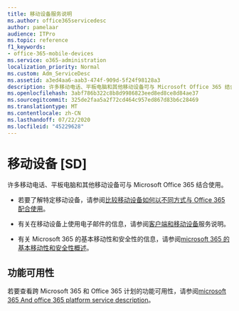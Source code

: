 ```yaml
---
title: 移动设备服务说明
ms.author: office365servicedesc
author: pamelaar
audience: ITPro
ms.topic: reference
f1_keywords:
- office-365-mobile-devices
ms.service: o365-administration
localization_priority: Normal
ms.custom: Adm_ServiceDesc
ms.assetid: a3ed4aa6-aab3-474f-909d-5f24f98128a3
description: 许多移动电话、平板电脑和其他移动设备可与 Microsoft Office 365 结合使用。
ms.openlocfilehash: 3abf786b322c8b8d9986823eed8ed8ce8d84ae37
ms.sourcegitcommit: 325de2faa5a2f72cd464c957ed867d83b6c28469
ms.translationtype: MT
ms.contentlocale: zh-CN
ms.lasthandoff: 07/22/2020
ms.locfileid: "45229628"
---
```

# <a name="mobile-devices-sd"></a>移动设备 [SD]

许多移动电话、平板电脑和其他移动设备可与 Microsoft Office 365 结合使用。 
  
- 若要了解特定移动设备，请参阅[比较移动设备如何以不同方式与 Office 365 配合使用](https://go.microsoft.com/fwlink/p/?LinkId=282337)。
    
- 有关在移动设备上使用电子邮件的信息，请参阅[客户端和移动设备](../exchange-online-service-description/clients-and-mobile-devices.md)服务说明。 
    
- 有关 Microsoft 365 的基本移动性和安全性的信息，请参阅[microsoft 365 的基本移动性和安全性概述](https://go.microsoft.com/fwlink/?linkid=808602)。
    
## <a name="feature-availability"></a>功能可用性

若要查看跨 Microsoft 365 和 Office 365 计划的功能可用性，请参阅[microsoft 365 And office 365 platform service description](office-365-platform-service-description.md)。
  


